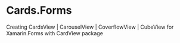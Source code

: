 # Cards.Forms
Creating CardsView | CarouselView | CoverflowView | CubeView for Xamarin.Forms with CardView package  

